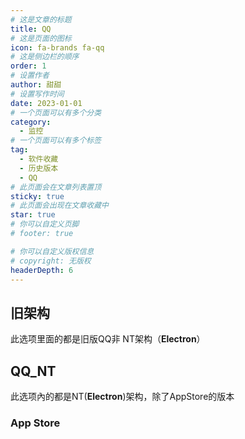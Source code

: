 ```yaml
---
# 这是文章的标题
title: QQ
# 这是页面的图标
icon: fa-brands fa-qq
# 这是侧边栏的顺序
order: 1
# 设置作者
author: 甜甜
# 设置写作时间
date: 2023-01-01
# 一个页面可以有多个分类
category:
  - 监控
# 一个页面可以有多个标签
tag:
  - 软件收藏
  - 历史版本
  - QQ
# 此页面会在文章列表置顶
sticky: true
# 此页面会出现在文章收藏中
star: true
# 你可以自定义页脚
# footer: true

# 你可以自定义版权信息
# copyright: 无版权
headerDepth: 6
---
```


<!-- 你可以通过设置页面的 Frontmatter，在页面禁用功能与布局。 -->

<!-- more -->

## **旧架构**

此选项里面的都是旧版QQ非 NT架构（**Electron**）

<SiteInfo
  name="Windows"
  desc=""
  url="https://www.alipan.com/s/w4nJ4D7KcQb/folder/65227472249e47e2910d4da7b4828ec3cea8291a"
  logo="/img/start/qq-windows.svg"
  repo=""
  preview="/img/start/qq-windows.svg"
/>

<SiteInfo
  name="Windows TIM"
  desc=""
  url="https://www.alipan.com/s/w4nJ4D7KcQb/folder/65e031e644a78a8c0eac4bc188b7ddd0ae718cff"
  logo="/img/start/qq-windows.svg"
  repo=""
  preview="/img/start/qq-windows.svg"
/>

<SiteInfo
  name="Android"
  desc=""
  url="https://www.alipan.com/s/w4nJ4D7KcQb/folder/64f1d605dc298ce33ef94ab6914c4a8ed78277c0"
  logo="/img/start/qq-android.svg"
  repo=""
  preview="/img/start/qq-android.svg"
/>

<SiteInfo
  name="Android TIM"
  desc=""
  url="https://www.alipan.com/s/w4nJ4D7KcQb/folder/64f1d502e0537d3e75d44a349fce4be8e0a83de5"
  logo="/img/start/qq-android.svg"
  repo=""
  preview="/img/start/qq-android.svg"
/>

## **QQ_NT**

此选项內的都是NT(**Electron**)架构，除了AppStore的版本

<SiteInfo
  name="Windows"
  desc=""
  url="https://www.alipan.com/s/w4nJ4D7KcQb/folder/64a42d7830df718317484f029299936589557087"
  logo="/img/start/qq-windows.svg"
  repo=""
  preview="/img/start/qq-windows.svg"
/>

<SiteInfo
  name="Linux"
  desc=""
  url="https://www.alipan.com/s/w4nJ4D7KcQb/folder/64e955a815dbda7f52b948898afa2fa199fb573e"
  logo="/img/start/qq-linux.svg"
  repo=""
  preview="/img/start/qq-linux.svg"
/>

<SiteInfo
  name="Android"
  desc=""
  url="https://www.alipan.com/s/w4nJ4D7KcQb/folder/64c276d2314f436d658548fb97f25b0679e481cf"
  logo="/img/start/qq-android.svg"
  repo=""
  preview="/img/start/qq-android.svg"
/>

<SiteInfo
  name="Mac"
  desc=""
  url="https://www.alipan.com/s/w4nJ4D7KcQb/folder/64b0ffcc5ea6e7ead0244fab9f63d0dcf447a6f5"
  logo="/img/start/qq-apple.svg"
  repo=""
  preview="/img/start/qq-apple.svg"
/>

### **App Store**

<SiteInfo
  name="App Store"
  desc="App Store版本从 v8.9.63 开始变成Electron架构"
  url="https://www.alipan.com/s/Z3mrsfdFY5h/folder/6416a21dda856137c1094d6587b2077606f851a3"
  logo="/img/start/qq-apple.svg"
  repo=""
  preview="/img/start/qq-apple.svg"
/>


